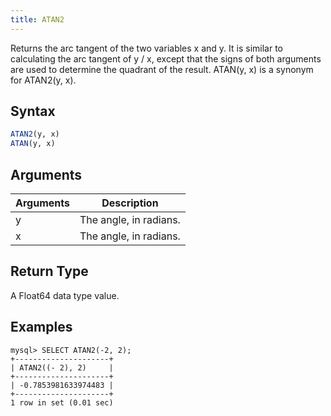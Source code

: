 ```yaml
---
title: ATAN2
---
```


Returns the arc tangent of the two variables x and y. It is similar to calculating the arc tangent of y / x, except that the signs of both arguments are used to determine the quadrant of the result.
ATAN(y, x) is a synonym for ATAN2(y, x).

## Syntax

```sql
ATAN2(y, x)
ATAN(y, x)
```

## Arguments

| Arguments   | Description |
| ----------- | ----------- |
| y | The angle, in radians. |
| x | The angle, in radians. |

## Return Type

A Float64 data type value.


## Examples

```
mysql> SELECT ATAN2(-2, 2);
+---------------------+
| ATAN2((- 2), 2)     |
+---------------------+
| -0.7853981633974483 |
+---------------------+
1 row in set (0.01 sec)
```


